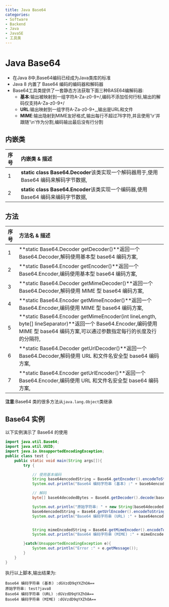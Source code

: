 ```yaml
---
title: Java Base64
categories:
- Software
- Backend
- Java
- JavaSE
- 工具类
---
```

# Java Base64

- 在Java 8中,Base64编码已经成为Java类库的标准
- Java 8 内置了 Base64 编码的编码器和解码器
- Base64工具类提供了一套静态方法获取下面三种BASE64编解码器:
    - **基本**:输出被映射到一组字符A-Za-z0-9+/,编码不添加任何行标,输出的解码仅支持A-Za-z0-9+/
    - **URL**:输出映射到一组字符A-Za-z0-9+_,输出是URL和文件
    - **MIME**:输出隐射到MIME友好格式,输出每行不超过76字符,并且使用'\r'并跟随'\n'作为分割,编码输出最后没有行分割

## 内嵌类

| 序号 | 内嵌类 & 描述                                                |
| :--- | :----------------------------------------------------------- |
| 1    | **static class Base64.Decoder**该类实现一个解码器用于,使用 Base64 编码来解码字节数据,|
| 2    | **static class Base64.Encoder**该类实现一个编码器,使用 Base64 编码来编码字节数据,|

## 方法

| 序号 | 方法名 & 描述                                                |
| :--- | :----------------------------------------------------------- |
| 1    | **static Base64.Decoder getDecoder()**返回一个 Base64.Decoder,解码使用基本型 base64 编码方案,|
| 2    | **static Base64.Encoder getEncoder()**返回一个 Base64.Encoder,编码使用基本型 base64 编码方案,|
| 3    | **static Base64.Decoder getMimeDecoder()**返回一个 Base64.Decoder,解码使用 MIME 型 base64 编码方案,|
| 4    | **static Base64.Encoder getMimeEncoder()**返回一个 Base64.Encoder,编码使用 MIME 型 base64 编码方案,|
| 5    | **static Base64.Encoder getMimeEncoder(int lineLength, byte[] lineSeparator)**返回一个 Base64.Encoder,编码使用 MIME 型 base64 编码方案,可以通过参数指定每行的长度及行的分隔符,|
| 6    | **static Base64.Decoder getUrlDecoder()**返回一个 Base64.Decoder,解码使用 URL 和文件名安全型 base64 编码方案,|
| 7    | **static Base64.Encoder getUrlEncoder()**返回一个 Base64.Encoder,编码使用 URL 和文件名安全型 base64 编码方案,|

**注意**:Base64 类的很多方法从`java.lang.Object`类继承

## Base64 实例

以下实例演示了 Base64 的使用

```java
import java.util.Base64;
import java.util.UUID;
import java.io.UnsupportedEncodingException;
public class test {
    public static void main(String args[]){
        try {

            // 使用基本编码
            String base64encodedString = Base64.getEncoder().encodeToString("test?java8".getBytes("utf-8"));
            System.out.println("Base64 编码字符串 (基本) :" + base64encodedString);

            // 解码
            byte[] base64decodedBytes = Base64.getDecoder().decode(base64encodedString);

            System.out.println("原始字符串: " + new String(base64decodedBytes, "utf-8"));
            base64encodedString = Base64.getUrlEncoder().encodeToString("test?java8".getBytes("utf-8"));
            System.out.println("Base64 编码字符串 (URL) :" + base64encodedString);


            String mimeEncodedString = Base64.getMimeEncoder().encodeToString("test?java8".getBytes("utf-8"));
            System.out.println("Base64 编码字符串 (MIME) :" + mimeEncodedString);

        }catch(UnsupportedEncodingException e){
            System.out.println("Error :" + e.getMessage());
        }
    }
}
```

执行以上脚本,输出结果为:

```
Base64 编码字符串 (基本) :dGVzdD9qYXZhOA==
原始字符串: test?java8
Base64 编码字符串 (URL) :dGVzdD9qYXZhOA==
Base64 编码字符串 (MIME) :dGVzdD9qYXZhOA==
```